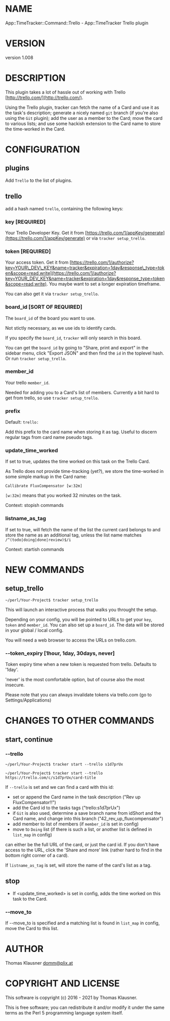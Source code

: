 # NAME

App::TimeTracker::Command::Trello - App::TimeTracker Trello plugin

# VERSION

version 1.008

# DESCRIPTION

This plugin takes a lot of hassle out of working with Trello
[http://trello.com/](http://trello.com/).

Using the Trello plugin, tracker can fetch the name of a Card and use
it as the task's description; generate a nicely named `git` branch
(if you're also using the `Git` plugin); add the user as a member to
the Card; move the card to various lists; and use some hackish
extension to the Card name to store the time-worked in the Card.

# CONFIGURATION

## plugins

Add `Trello` to the list of plugins.

## trello

add a hash named `trello`, containing the following keys:

### key \[REQUIRED\]

Your Trello Developer Key. Get it from
[https://trello.com/1/appKey/generate](https://trello.com/1/appKey/generate) or via `tracker
setup_trello`.

### token \[REQUIRED\]

Your access token. Get it from
[https://trello.com/1/authorize?key=YOUR\_DEV\_KEY&name=tracker&expiration=1day&response\_type=token&scope=read,write](https://trello.com/1/authorize?key=YOUR_DEV_KEY&name=tracker&expiration=1day&response_type=token&scope=read,write).
You maybe want to set a longer expiration timeframe.

You can also get it via `tracker setup_trello`.

### board\_id \[SORT OF REQUIRED\]

The `board_id` of the board you want to use.

Not stictly necessary, as we use ids to identify cards.

If you specify the `board_id`, `tracker` will only search in this board.

You can get the `board_id` by going to "Share, print and export" in
the sidebar menu, click "Export JSON" and then find the `id` in the
toplevel hash. Or run `tracker setup_trello`.

### member\_id

Your trello `member_id`.

Needed for adding you to a Card's list of members. Currently a bit
hard to get from trello, so use `tracker setup_trello`.

### prefix

Default: `trello:`

Add this prefix to the card name when storing it as tag. Useful to
discern regular tags from card name pseudo tags.

### update\_time\_worked

If set to true, updates the time worked on this task on the Trello Card.

As Trello does not provide time-tracking (yet?), we store the
time-worked in some simple markup in the Card name:

    Callibrate FluxCompensator [w:32m]

`[w:32m]` means that you worked 32 minutes on the task.

Context: stopish commands

### listname\_as\_tag

If set to true, will fetch the name of the list the current card
belongs to and store the name as an additional tag, unless the list name matches `/^(todo|doing|done|review)$/i`

Context: startish commands

# NEW COMMANDS

## setup\_trello

    ~/perl/Your-Project$ tracker setup_trello

This will launch an interactive process that walks you throught the setup.

Depending on your config, you will be pointed to URLs to get your
`key`, `token` and `member_id`. You can also set up a `board_id`.
The data will be stored in your global / local config.

You will need a web browser to access the URLs on trello.com.

### --token\_expiry \[1hour, 1day, 30days, never\]

Token expiry time when a new token is requested from trello. Defaults
to '1day'.

'never' is the most comfortable option, but of course also the most
insecure.

Please note that you can always invalidate tokens via trello.com (go
to Settings/Applications)

# CHANGES TO OTHER COMMANDS

## start, continue

### --trello

    ~/perl/Your-Project$ tracker start --trello s1d7prUx

    ~/perl/Your-Project$ tracker start --trello https://trello.com/c/s1d7prUx/card-title

If `--trello` is set and we can find a card with this id:

- set or append the Card name in the task description ("Rev up FluxCompensator!!")
- add the Card id to the tasks tags ("trello:s1d7prUx")
- if `Git` is also used, determine a save branch name from idShort and the Card name, and change into this branch ("42\_rev\_up\_fluxcompensator")
- add member to list of members (if `member_id` is set in config)
- move to `Doing` list (if there is such a list, or another list is defined in `list_map` in config)

<C--trello> can either be the full URL of the card, or just the card
id. If you don't have access to the URL, click the 'Share and more'
link (rather hard to find in the bottom right corner of a card).

If `listname_as_tag` is set, will store the name of the card's list as a tag.

## stop

- If &lt;update\_time\_worked> is set in config, adds the time worked on this task to the Card.

### --move\_to

If --move\_to is specified and a matching list is found in `list_map` in config, move the Card to this list.

# AUTHOR

Thomas Klausner <domm@plix.at>

# COPYRIGHT AND LICENSE

This software is copyright (c) 2016 - 2021 by Thomas Klausner.

This is free software; you can redistribute it and/or modify it under
the same terms as the Perl 5 programming language system itself.
